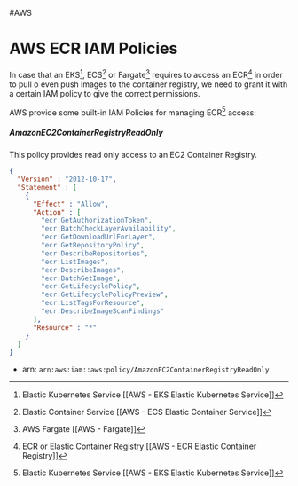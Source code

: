 #AWS 

# AWS ECR IAM Policies

In case that an EKS[^1], ECS[^2] or Fargate[^3] requires to access an ECR[^4] in order to pull o even push images to the container registry, we need to grant it with a certain IAM policy to give the correct permissions. 


AWS provide some built-in IAM Policies for managing ECR[^1] access: 

##### AmazonEC2ContainerRegistryReadOnly

This policy provides read only access to an EC2 Container Registry. 

```json
{
  "Version" : "2012-10-17",
  "Statement" : [
    {
      "Effect" : "Allow",
      "Action" : [
        "ecr:GetAuthorizationToken",
        "ecr:BatchCheckLayerAvailability",
        "ecr:GetDownloadUrlForLayer",
        "ecr:GetRepositoryPolicy",
        "ecr:DescribeRepositories",
        "ecr:ListImages",
        "ecr:DescribeImages",
        "ecr:BatchGetImage",
        "ecr:GetLifecyclePolicy",
        "ecr:GetLifecyclePolicyPreview",
        "ecr:ListTagsForResource",
        "ecr:DescribeImageScanFindings"
      ],
      "Resource" : "*"
    }
  ]
}
```

* arn: `arn:aws:iam::aws:policy/AmazonEC2ContainerRegistryReadOnly`


[^1]: Elastic Kubernetes Service [[AWS - EKS Elastic Kubernetes Service]]
[^2]: Elastic Container Service [[AWS - ECS Elastic Container Service]]
[^3]: AWS Fargate [[AWS - Fargate]]
[^4]: ECR or Elastic Container Registry [[AWS - ECR Elastic Container Registry]]